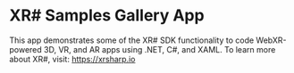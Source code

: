 # XR# Samples Gallery App
This app demonstrates some of the XR# SDK functionality to code WebXR-powered 3D, VR, and AR apps using .NET, C#, and XAML. To learn more about XR#, visit: https://xrsharp.io
